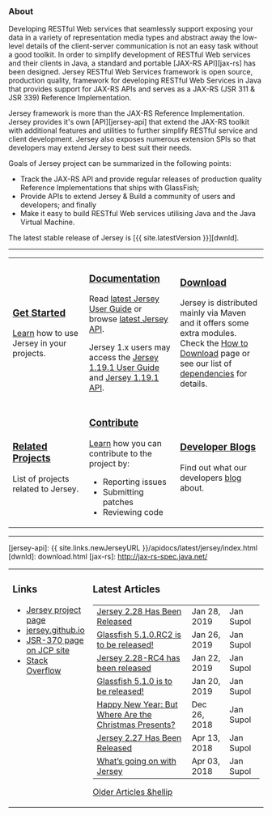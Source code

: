 <h3>About</h3>

Developing RESTful Web services that seamlessly support exposing your data in a
variety of representation media types and abstract away the low-level details
of the client-server communication is not an easy task without a good toolkit.
In order to simplify development of RESTful Web services and their clients in Java,
a standard and portable [JAX-RS API][jax-rs] has been designed.
Jersey RESTful Web Services framework is open source, production quality,
framework for developing RESTful Web Services in Java that provides support for
JAX-RS APIs and serves as a JAX-RS (JSR 311 & JSR 339) Reference Implementation.

Jersey framework is more than the JAX-RS Reference Implementation. Jersey provides
it's own [API][jersey-api] that extend the JAX-RS toolkit with additional features
and utilities to further simplify RESTful service and client development. Jersey
also exposes numerous extension SPIs so that developers may extend Jersey to best
suit their needs.

Goals of Jersey project can be summarized in the following points:

*   Track the JAX-RS API and provide regular releases of production quality
    Reference Implementations that ships with GlassFish;
*   Provide APIs to extend Jersey & Build a community of users and developers;
    and finally
*   Make it easy to build RESTful Web services utilising Java and the
    Java Virtual Machine.

The latest stable release of Jersey is [{{ site.latestVersion }}][dwnld].

---

<table style="border:none;">
<tr>
<td  style="width:30%;border:none;">
<h3><a class="headerlink" href="{{ site.links.newJerseyURL }}/documentation/latest/getting-started.html">
    <var class="icon-compass"></var> Get Started
</a></h3>

<a href ="{{ site.links.newJerseyURL }}/documentation/latest/getting-started.html">Learn</a> how to use Jersey in your projects.
</td><td style="border:none;">

<h3><a class="headerlink" href="{{ site.links.newJerseyURL }}/documentation/latest/index.html">
    <var class="icon-book"></var> Documentation
</a></h3>

Read  <a href="{{ site.links.newJerseyURL }}/documentation/latest/index.html">latest Jersey User Guide</a> or browse <a href="{{ site.links.newJerseyURL }}/apidocs/latest/jersey/index.html">latest Jersey API</a>.

Jersey 1.x users may access the <a href="{{ site.links.newJerseyURL }}/documentation/1.19.1/index.html">Jersey 1.19.1 User Guide</a> and <a href="{{ site.links.newJerseyURL }}/apidocs/1.19.1/jersey/index.html">Jersey 1.19.1 API</a>.
</td><td style="border:none;">

<h3><a class="headerlink" href="download.html">
    <var class="icon-cloud-download"></var> Download
</a></h3>

Jersey is distributed mainly via Maven and it offers some extra modules.
Check the <a href="download.html">How to Download</a> page or see our list of <a href="{{ site.links.newJerseyURL }}/documentation/latest/modules-and-dependencies.html">dependencies</a> for details.
</td></tr>
<tr><td style="border:none;">
<h3><a class="headerlink" href="related.html">
    <var class="icon-tags"></var> Related Projects
</a></h3>

List of projects related to Jersey.

</td><td style="border:none;">
<h3><a class="headerlink" href="contribute.html">
    <var class="icon-group"></var> Contribute
</a></h3>

<a href="contribute.html">Learn</a> how you can contribute to the project by:
<ul class="icons-ul">
    <li><var class="icon-li icon-bug"></var> Reporting issues</li>
    <li><var class="icon-li icon-code-fork"></var> Submitting patches</li>
    <li><var class="icon-li icon-eye-open"></var> Reviewing code</li>
</ul>

</td><td style="border:none;">
<h3><a class="headerlink" href="bloggers.html">
    <var class="icon-rss"></var> Developer Blogs
</a></h3>

Find out what our developers <a href="bloggers.html">blog</a> about.
</td></tr>
</table>

---

[jersey-api]: {{ site.links.newJerseyURL }}/apidocs/latest/jersey/index.html
[dwnld]: download.html
[jax-rs]: http://jax-rs-spec.java.net/

<table style="border:none">
<tr>
<td style="width: 30%;
               text-align: start;
               vertical-align: top;
               border:none;">
<h3> <a name="Links"></a>Links</h3>

- <a href="https://projects.eclipse.org/projects/ee4j.jersey">Jersey project page</a><br/>
- <a href="{{ site.links.newJerseyURL }}">jersey.github.io</a><br/>
- <a href="https://jcp.org/en/jsr/detail?id=370">JSR-370 page on JCP site</a><br/>
- <a href="https://stackoverflow.com/questions/tagged/jersey">Stack Overflow</a><br/>
</td>
 <td style="border:none;width:70%">
 <h3>Latest Articles</h3>

<table>
<tr> <td> <a class="article" href="{{ site.links.honzablog }}/?p=130" target="_blank">Jersey 2.28 Has Been Released</a>                         </td><td> Jan 28, 2019 </td><td> Jan Supol </td> </tr>
<tr> <td> <a class="article" href="{{ site.links.honzablog }}/?p=131" target="_blank">Glassfish 5.1.0.RC2 is to be released!</a>                </td><td> Jan 26, 2019 </td><td> Jan Supol </td> </tr>
<tr> <td> <a class="article" href="{{ site.links.honzablog }}/?p=126" target="_blank">Jersey 2.28-RC4 has been released</a>                     </td><td> Jan 22, 2019 </td><td> Jan Supol </td> </tr>
<tr> <td> <a class="article" href="{{ site.links.honzablog }}/?p=108" target="_blank">Glassfish 5.1.0 is to be released!</a>                    </td><td> Jan 20, 2019 </td><td> Jan Supol </td> </tr>
<tr> <td> <a class="article" href="{{ site.links.honzablog }}/?p=104" target="_blank">Happy New Year: But Where Are the Christmas Presents?</a> </td><td> Dec 26, 2018 </td><td> Jan Supol </td> </tr>
<tr> <td> <a class="article" href="{{ site.links.honzablog }}/?p=28" target="_blank">Jersey 2.27 Has Been Released</a>                          </td><td> Apr 13, 2018 </td><td> Jan Supol </td> </tr>
<tr> <td> <a class="article" href="{{ site.links.honzablog }}/?p=13" target="_blank">What’s going on with Jersey</a>                            </td><td> Apr 03, 2018 </td><td> Jan Supol </td> </tr>
</table>


<a href="older-articles.html">Older Articles &hellip</a>

 </td></tr>
    </table>